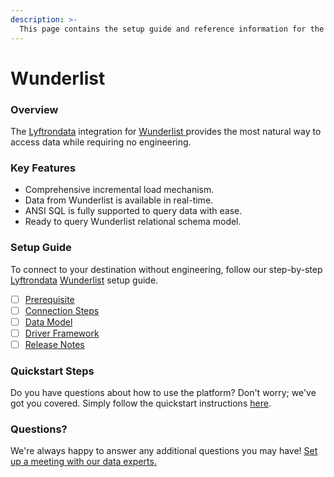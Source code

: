 ```yaml
---
description: >-
  This page contains the setup guide and reference information for the Wunderlist source connector.
---
```


# Wunderlist

### Overview

The [Lyftrondata](https://www.lyftrondata.com/) integration for [Wunderlist](https://www.lyftrondata.com/integration/wunderlist/)[ ](https://www.lyftrondata.com/integration/wunderlist/)provides the most natural way to access data while requiring no engineering.

### Key Features

* Comprehensive incremental load mechanism.
* Data from Wunderlist is available in real-time.&#x20;
* ANSI SQL is fully supported to query data with ease.
* Ready to query Wunderlist relational schema model.

### Setup Guide

To connect to your destination without engineering, follow our step-by-step [Lyftrondata](https://www.lyftrondata.com/)  [Wunderlist](https://www.lyftrondata.com/integration/wunderlist/) setup guide.

* [ ] [Prerequisite](../../business-analytics/wunderlist/prerequisite.md)
* [ ] [Connection Steps](../../business-analytics/wunderlist/connection-steps.md)
* [ ] [Data Model](../../business-analytics/wunderlist/data-model/)
* [ ] [Driver Framework](../../business-analytics/wunderlist/driver-framework/)
* [ ] [Release Notes](../../business-analytics/wunderlist/release-notes.md)

### Quickstart Steps

Do you have questions about how to use the platform? Don't worry; we've got you covered. Simply follow the quickstart instructions [here](../../../quickstart-steps.md).

### Questions? <a href="#questions" id="questions"></a>

We're always happy to answer any additional questions you may have! [Set up a meeting with our data experts.](https://www.lyftrondata.com/book-a-meeting/)

